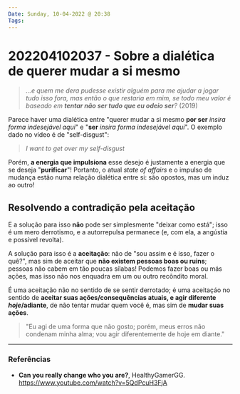 ```yaml
---
Date: Sunday, 10-04-2022 @ 20:38
Tags: 
---
```

# 202204102037 - Sobre a dialética de querer mudar a si mesmo
> *...e quem me dera pudesse existir alguém para me ajudar a jogar tudo isso fora,
mas então o que restaria em mim, se todo meu valor é baseado em **tentar não ser tudo que eu odeio ser**?*
(2019)

Parece haver uma dialética entre "querer mudar a si mesmo **por ser** *insira forma indesejável aqui*" e "**ser** *insira forma indesejável aqui*". O exemplo dado no vídeo é de "self-disgust":
> *I want to get over my self-disgust*

Porém, **a energia que impulsiona** esse desejo é justamente a energia que se deseja "**purificar**"! Portanto, o atual *state of affairs* e o impulso de mudança estão numa relação dialética entre si: são opostos, mas um induz ao outro!


## Resolvendo a contradição pela aceitação
E a solução para isso **não** pode ser simplesmente "deixar como está"; isso é um mero derrotismo, e a autorrepulsa permanece (e, com ela, a angústia e possível revolta). 

A solução para isso é a **aceitação**: não de "sou assim e é isso, fazer o quê?", mas sim de aceitar que **não existem pessoas boas ou ruins**; pessoas não cabem em tão poucas sílabas! Podemos fazer boas ou más ações, mas isso não nos enquadra em um ou outro recôndito moral. 

É uma aceitação não no sentido de se sentir derrotado; é uma aceitaçáo no sentido de **aceitar suas ações/consequências atuais, e agir diferente *hoje*/adiante**, de não tentar mudar quem você é, mas sim de **mudar suas ações**. 

> "Eu agi de uma forma que não gosto; 
> porém, meus erros não condenam minha alma; 
> vou agir diferentemente de hoje em diante."
---
### Referências
- **Can you really change who you are?**, HealthyGamerGG. https://www.youtube.com/watch?v=5QdPcuH3FjA